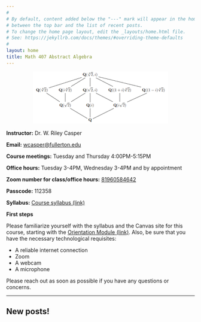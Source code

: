 ```yaml
---
#
# By default, content added below the "---" mark will appear in the home page
# between the top bar and the list of recent posts.
# To change the home page layout, edit the _layouts/home.html file.
# See: https://jekyllrb.com/docs/themes/#overriding-theme-defaults
#
layout: home
title: Math 407 Abstract Algebra
---
```


<p align="center"><img src="fig/galois-theory.png"/></p>


**Instructor:** Dr. W. Riley Casper

**Email:** wcasper@fullerton.edu

**Course meetings:** Tuesday and Thursday 4:00PM-5:15PM

**Office hours:** Tuesday 3-4PM, Wednesday 3-4PM and by appointment

**Zoom number for class/office hours:** <a target="_parent" href="https://fullerton.zoom.us/j/81960584642?pwd=N1J6Y05pd3h5KzBtNjE4anloSmRPQT09">81960584642</a>

**Passcode:** 112358

**Syllabus:** <a target="_parent" href="extras/syllabus.html">Course syllabus (link)</a>

**First steps**

Please familiarize yourself with the syllabus and the Canvas site for this course, starting with the <a target="_parent" href="https://csufullerton.instructure.com/courses/3087997/modules">Orientation Module (link)</a>.  Also, be sure that you have the necessary technological requisites:
* A reliable internet connection
* Zoom
* A webcam
* A microphone

Please reach out as soon as possible if you have any questions or concerns.

***

## New posts!

